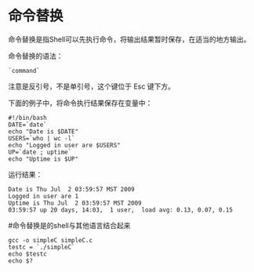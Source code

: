 # 命令替换

命令替换是指Shell可以先执行命令，将输出结果暂时保存，在适当的地方输出。

命令替换的语法：

    `command`

注意是反引号，不是单引号，这个键位于 Esc 键下方。

下面的例子中，将命令执行结果保存在变量中：

    #!/bin/bash
    DATE=`date`
    echo "Date is $DATE"
    USERS=`who | wc -l`
    echo "Logged in user are $USERS"
    UP=`date ; uptime`
    echo "Uptime is $UP"

运行结果：

    Date is Thu Jul  2 03:59:57 MST 2009
    Logged in user are 1
    Uptime is Thu Jul  2 03:59:57 MST 2009
    03:59:57 up 20 days, 14:03,  1 user,  load avg: 0.13, 0.07, 0.15

#命令替换是的shell与其他语言结合起来

    gcc -o simpleC simpleC.c
    testc = `./simpleC`
    echo $testc
    echo $?